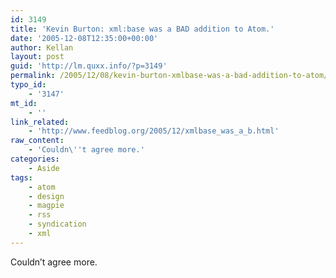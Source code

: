 ```yaml
---
id: 3149
title: 'Kevin Burton: xml:base was a BAD addition to Atom.'
date: '2005-12-08T12:35:00+00:00'
author: Kellan
layout: post
guid: 'http://lm.quxx.info/?p=3149'
permalink: /2005/12/08/kevin-burton-xmlbase-was-a-bad-addition-to-atom/
typo_id:
    - '3147'
mt_id:
    - ''
link_related:
    - 'http://www.feedblog.org/2005/12/xmlbase_was_a_b.html'
raw_content:
    - 'Couldn\''t agree more.'
categories:
    - Aside
tags:
    - atom
    - design
    - magpie
    - rss
    - syndication
    - xml
---
```


Couldn’t agree more.